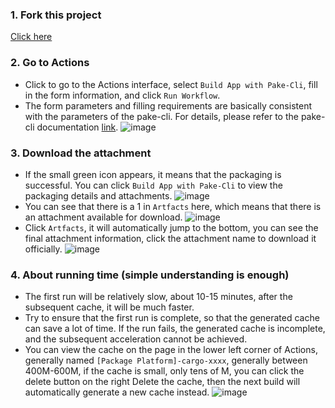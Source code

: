 ### 1. Fork this project

[Click here](https://github.com/tw93/Pake/fork)

### 2. Go to Actions
- Click to go to the Actions interface, select `Build App with Pake-Cli`, fill in the form information, and click `Run Workflow`.
- The form parameters and filling requirements are basically consistent with the parameters of the pake-cli. For details, please refer to the pake-cli documentation [link](https://github.com/tw93/Pake/blob/master/bin/README.md#usage).
![image](https://user-images.githubusercontent.com/28218658/224034379-40d623ed-df91-4006-835d-ee852fcb55d4.png)

### 3. Download the attachment
- If the small green icon appears, it means that the packaging is successful. You can click `Build App with Pake-Cli` to view the packaging details and attachments.
![image](https://user-images.githubusercontent.com/28218658/224034726-6d17f899-cc2e-46d9-ac5b-68a8b28f231c.png)
- You can see that there is a 1 in `Artfacts` here, which means that there is an attachment available for download.
![image](https://user-images.githubusercontent.com/28218658/224035345-1acc86c3-8dcd-414e-aa88-ddd96a183876.png)
- Click `Artfacts`, it will automatically jump to the bottom, you can see the final attachment information, click the attachment name to download it officially.
![image](https://user-images.githubusercontent.com/28218658/223757788-08f9ce71-d2ae-49f8-b2a5-debbb9214bc2.png)


### 4. About running time (simple understanding is enough)
- The first run will be relatively slow, about 10-15 minutes, after the subsequent cache, it will be much faster.
- Try to ensure that the first run is complete, so that the generated cache can save a lot of time. If the run fails, the generated cache is incomplete, and the subsequent acceleration cannot be achieved.
- You can view the cache on the page in the lower left corner of Actions, generally named `[Package Platform]-cargo-xxxx`, generally between 400M-600M, if the cache is small, only tens of M, you can click the delete button on the right Delete the cache, then the next build will automatically generate a new cache instead.
![image](https://user-images.githubusercontent.com/28218658/224035969-39d331b4-f9aa-4104-b05a-36525b1b01d4.png)

